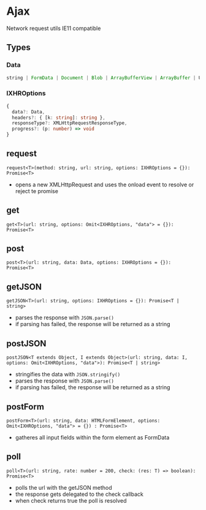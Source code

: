 # Ajax
Network request utils
IE11 compatible 

## Types
### Data
```typescript
string | FormData | Document | Blob | ArrayBufferView | ArrayBuffer | URLSearchParams
```
### IXHROptions 
```typescript
{
  data?: Data,
  headers?: { [k: string]: string },
  responseType?: XMLHttpRequestResponseType,
  progress?: (p: number) => void
}
```

## request
`request<T>(method: string, url: string, options: IXHROptions = {}): Promise<T>`
- opens a new XMLHttpRequest and uses the onload event to resolve or reject te promise

## get
`get<T>(url: string, options: Omit<IXHROptions, "data"> = {}): Promise<T>`

## post
`post<T>(url: string, data: Data, options: IXHROptions = {}): Promise<T>`

## getJSON
`getJSON<T>(url: string, options: IXHROptions = {}): Promise<T | string>`
- parses the response with `JSON.parse()`
- if parsing has failed, the response will be returned as a string

## postJSON
`postJSON<T extends Object, I extends Object>(url: string, data: I, options: Omit<IXHROptions, "data">): Promise<T | string>`
- stringifies the data with `JSON.stringify()`
- parses the response with `JSON.parse()`
- if parsing has failed, the response will be returned as a string

## postForm
`postForm<T>(url: string, data: HTMLFormElement, options: Omit<IXHROptions, "data"> = {}) : Promise<T>`
- gatheres all input fields within the form element as FormData

## poll
`poll<T>(url: string, rate: number = 200, check: (res: T) => boolean): Promise<T>`
- polls the url with the getJSON method
- the response gets delegated to the check callback
- when check returns true the poll is resolved